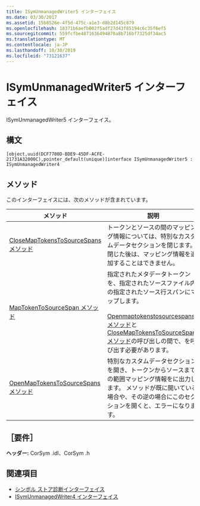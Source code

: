 ```yaml
---
title: ISymUnmanagedWriter5 インターフェイス
ms.date: 03/30/2017
ms.assetid: 15b8526e-4f5d-475c-a1e3-d8b2d145c879
ms.openlocfilehash: 18371b6aefb002f5adf27d43f85194c6c35f6ef5
ms.sourcegitcommit: 559fcfbe4871636494870a8b716bf7325df34ac5
ms.translationtype: MT
ms.contentlocale: ja-JP
ms.lasthandoff: 10/30/2019
ms.locfileid: "73121637"
---
```

# <a name="isymunmanagedwriter5-interface"></a>ISymUnmanagedWriter5 インターフェイス
ISymUnmanagedWriter5 インターフェイス。  
  
## <a name="syntax"></a>構文  
  
```idl  
[object,uuid(DCF7780D-BDE9-45DF-ACFE-21731A32000C),pointer_default(unique)]interface ISymUnmanagedWriter5 : ISymUnmanagedWriter4  
```  
  
## <a name="methods"></a>メソッド  
 このインターフェイスには、次のメソッドが含まれています。  
  
|メソッド|説明|  
|------------|-----------------|  
|[CloseMapTokensToSourceSpans メソッド](../../../../docs/framework/unmanaged-api/diagnostics/isymunmanagedwriter5-closemaptokenstosourcespans-method.md)|トークンとソースの間のマッピング情報については、特別なカスタムデータセクションを閉じます。 閉じた後は、マッピング情報を追加することはできません。|  
|[MapTokenToSourceSpan メソッド](../../../../docs/framework/unmanaged-api/diagnostics/isymunmanagedwriter5-maptokentosourcespan-method.md)|指定されたメタデータトークンを、指定されたソースファイル内の指定されたソース行スパンにマップします。<br /><br /> [Openmaptokenstosourcespans メソッド](../../../../docs/framework/unmanaged-api/diagnostics/isymunmanagedwriter5-openmaptokenstosourcespans-method.md)と[CloseMapTokensToSourceSpans メソッド](../../../../docs/framework/unmanaged-api/diagnostics/isymunmanagedwriter5-closemaptokenstosourcespans-method.md)の呼び出しの間で、を呼び出す必要があります。|  
|[OpenMapTokensToSourceSpans メソッド](../../../../docs/framework/unmanaged-api/diagnostics/isymunmanagedwriter5-openmaptokenstosourcespans-method.md)|特別なカスタムデータセクションを開き、トークンからソースまでの範囲マッピング情報をに出力します。 メソッドが既に開いている場合や、その逆の場合にこのセクションを開くと、エラーになります。|  
  
## <a name="requirements"></a>［要件］  
 **ヘッダー:** CorSym .idl、CorSym .h  
  
## <a name="see-also"></a>関連項目

- [シンボル ストア診断インターフェイス](../../../../docs/framework/unmanaged-api/diagnostics/diagnostics-symbol-store-interfaces.md)
- [ISymUnmanagedWriter4 インターフェイス](../../../../docs/framework/unmanaged-api/diagnostics/isymunmanagedwriter4-interface.md)

